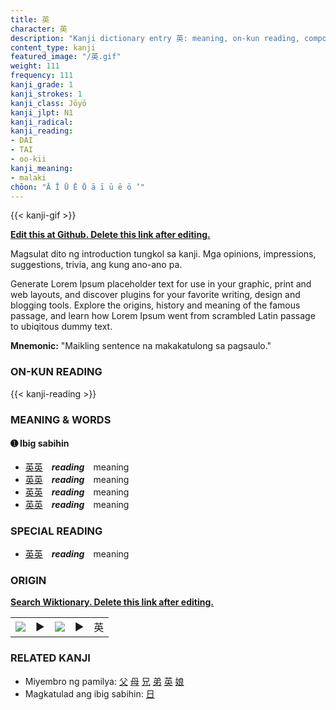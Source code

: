 ```yaml
---
title: 英
character: 英
description: "Kanji dictionary entry 英: meaning, on-kun reading, compounds, origin, related kanji"
content_type: kanji
featured_image: "/英.gif"
weight: 111
frequency: 111
kanji_grade: 1
kanji_strokes: 1
kanji_class: Jōyō
kanji_jlpt: N1
kanji_radical: 
kanji_reading: 
- DAI
- TAI
- oo-kii
kanji_meaning:
- malaki
chōon: "Ā Ī Ū Ē Ō ā ī ū ē ō ’"
---
```

[//]: # (Don't edit the line below. Kanji animated GIF code is automatically generated.)
{{< kanji-gif >}}

[//]: # (Edit below this line.)

**[Edit this at Github. Delete this link after editing.](https://github.com/tim0g/tim/tree/main/content/kanji/英/index.md)**

Magsulat dito ng introduction tungkol sa kanji. Mga opinions, impressions, suggestions, trivia, ang kung ano-ano pa.

Generate Lorem Ipsum placeholder text for use in your graphic, print and web layouts, and discover plugins for your favorite writing, design and blogging tools. Explore the origins, history and meaning of the famous passage, and learn how Lorem Ipsum went from scrambled Latin passage to ubiqitous dummy text.
 
**Mnemonic:** "Maikling sentence na makakatulong sa pagsaulo."

### ON-KUN READING

[//]: # (Don't edit the line below. ON-KUN READING code is automatically generated.)
{{< kanji-reading >}}

### MEANING & WORDS

#### ➊ **Ibig sabihin**
  - [英](../英)[英](../英)　***reading***　meaning
  - [英](../英)[英](../英)　***reading***　meaning
  - [英](../英)[英](../英)　***reading***　meaning
  - [英](../英)[英](../英)　***reading***　meaning

### SPECIAL READING
  - [英](../英)[英](../英)　***reading***　meaning

### ORIGIN

**[Search Wiktionary. Delete this link after editing.](https://wiktionary.org/wiki/英)**
<table class="kanji-table"><tr><td>
<img src="60px-英-bronze.svg.png">
</td><td>▶</td><td>
<img src="60px-英-oracle.svg.png">
</td><td>▶</td>
<td class="kanji-origin">英</td>
</tr></table>

### RELATED KANJI
- Miyembro ng pamilya: [父](../父) [母](../母) [兄](../兄) [弟](../弟) [英](../英) [娘](../娘)
- Magkatulad ang ibig sabihin: [日](../日)
